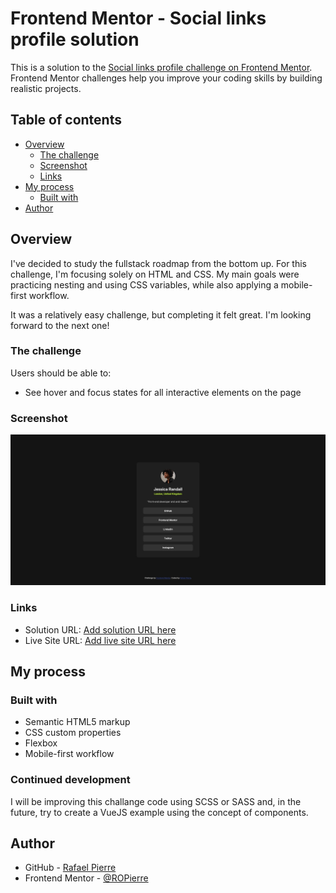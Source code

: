 # Frontend Mentor - Social links profile solution

This is a solution to the [Social links profile challenge on Frontend Mentor](https://www.frontendmentor.io/challenges/social-links-profile-UG32l9m6dQ). Frontend Mentor challenges help you improve your coding skills by building realistic projects. 

## Table of contents

- [Overview](#overview)
  - [The challenge](#the-challenge)
  - [Screenshot](#screenshot)
  - [Links](#links)
- [My process](#my-process)
  - [Built with](#built-with)
- [Author](#author)

## Overview

I've decided to study the fullstack roadmap from the bottom up. For this challenge, I'm focusing solely on HTML and CSS. My main goals were practicing nesting and using CSS variables, while also applying a mobile-first workflow.

It was a relatively easy challenge, but completing it felt great. I'm looking forward to the next one!

### The challenge

Users should be able to:

- See hover and focus states for all interactive elements on the page

### Screenshot

![](./assets/screenshot.jpg)

### Links

- Solution URL: [Add solution URL here](https://your-solution-url.com)
- Live Site URL: [Add live site URL here](https://your-live-site-url.com)

## My process

### Built with

- Semantic HTML5 markup
- CSS custom properties
- Flexbox
- Mobile-first workflow

### Continued development

I will be improving this challange code using SCSS or SASS and, in the future, try to create a VueJS example using the concept of components.

## Author

- GitHub - [Rafael Pierre](https://github.com/ROPierre)
- Frontend Mentor - [@ROPierre](https://www.frontendmentor.io/profile/ROPierre)